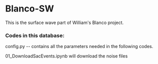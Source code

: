 # Blanco-SW

This is the surface wave part of William's Blanco project. 

### Codes in this database:
config.py -- contains all the parameters needed in the following codes.

01_DownloadSacEvents.ipynb will download the noise files
